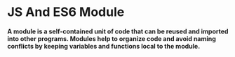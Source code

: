 # JS And ES6 Module

**A module is a self-contained unit of code that can be reused and imported into other programs. Modules help to organize code and avoid naming conflicts by keeping variables and functions local to the module.**
